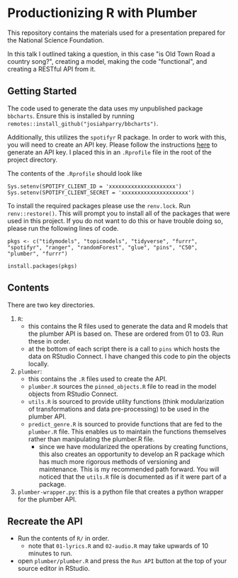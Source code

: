 # Productionizing R with Plumber

This repository contains the materials used for a presentation prepared for the National Science Foundation. 

In this talk I outlined taking a question, in this case "is Old Town Road a country song?", creating a model, making the code "functional", and creating a RESTful API from it. 

## Getting Started

The code used to generate the data uses my unpublished package `bbcharts`. Ensure this is installed by running `remotes::install_github("josiahparry/bbcharts")`.


Additionally, this utilizes the `spotifyr` R package. In order to work with this, you will need to create an API key. Please follow the instructions [here](https://github.com/charlie86/spotifyr/) to generate an API key. I placed this in an `.Rprofile` file in the root of the project directory.

The contents of the `.Rprofile` should look like

```
Sys.setenv(SPOTIFY_CLIENT_ID = 'xxxxxxxxxxxxxxxxxxxxx')
Sys.setenv(SPOTIFY_CLIENT_SECRET = 'xxxxxxxxxxxxxxxxxxxxx')
```

To install the required packages please use the `renv.lock`. Run `renv::restore()`. This will prompt you to install all of the packages that were used in this project. If you do not want to do this or have trouble doing so, please run the following lines of code.

```
pkgs <- c("tidymodels", "topicmodels", "tidyverse", "furrr", "spotifyr", "ranger", "randomForest", "glue", "pins", "C50", "plumber", "furrr")

install.packages(pkgs)
```

## Contents

There are two key directories. 

1. `R`: 
    - this contains the R files used to generate the data and R models that the plumber API is based on. These are ordered from 01 to 03. Run these in order.
    - at the bottom of each script there is a call to `pins` which hosts the data on RStudio Connect. I have changed this code to pin the objects locally. 
2. `plumber`:
    - this contains the `.R` files used to create the API.
    - `plumber.R` sources the `pinned_objects.R` file to read in the model objects from RStudio Connect.
    - `utils.R` is sourced to provide utility functions (think modularization of transformations and data pre-processing) to be used in the plumber API.
    - `predict_genre.R` is sourced to provide functions that are fed to the `plumber.R` file. This enables us to maintain the functions themselves rather than manipulating the plumber.R file. 
        - since we have modularized the operations by creating functions, this also creates an opportunity to develop an R package which has much more rigorous methods of versioning and maintenance. This is my recommended path forward. You will noticed that the `utils.R` file is documented as if it were part of a package. 
3. `plumber-wrapper.py`: this is a python file that creates a python wrapper for the plumber API. 

## Recreate the API

- Run the contents of `R/` in order.
    - note that `01-lyrics.R` and `02-audio.R` may take upwards of 10 minutes to run. 
- open `plumber/plumber.R` and press the `Run API` button at the top of your source editor in RStudio.
